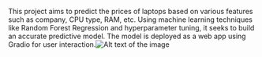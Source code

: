 This project aims to predict the prices of laptops based on various features such as company, CPU type, RAM, etc. Using machine learning techniques like Random Forest Regression and hyperparameter tuning, it seeks to build an accurate predictive model. The model is deployed as a web app using Gradio for user interaction.![Alt text of the image](https://github.com/Binit7858/Laptop_Price_Prediction-ML-Project/blob/main/Laptop%20Price%20Prediction.ipynb)
